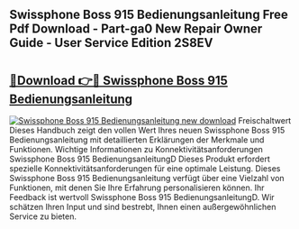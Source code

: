 ## Swissphone Boss 915 Bedienungsanleitung Free Pdf Download - Part-ga0 New Repair Owner Guide - User Service Edition 2S8EV

# <h2><a href="http://df655od.blite.top/?on=Swissphone+Boss+915+Bedienungsanleitung">🔗Download 👉🔴 Swissphone Boss 915 Bedienungsanleitung</a></h2>

[![Swissphone Boss 915 Bedienungsanleitung new download](https://i.imgur.com/lujVjoI.png)](http://df655od.blite.top/?on=Swissphone+Boss+915+Bedienungsanleitung)
Freischaltwert Dieses Handbuch zeigt den vollen Wert Ihres neuen Swissphone Boss 915 Bedienungsanleitung mit detaillierten Erklärungen der Merkmale und Funktionen. Wichtige Informationen zu Konnektivitätsanforderungen Swissphone Boss 915 BedienungsanleitungD Dieses Produkt erfordert spezielle Konnektivitätsanforderungen für eine optimale Leistung. Dieses Swissphone Boss 915 Bedienungsanleitung verfügt über eine Vielzahl von Funktionen, mit denen Sie Ihre Erfahrung personalisieren können. Ihr Feedback ist wertvoll Swissphone Boss 915 BedienungsanleitungD. Wir schätzen Ihren Input und sind bestrebt, Ihnen einen außergewöhnlichen Service zu bieten.

